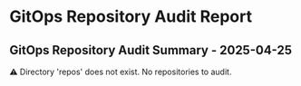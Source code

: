 # GitOps Repository Audit Report

## GitOps Repository Audit Summary - 2025-04-25
⚠️ Directory 'repos' does not exist. No repositories to audit.
